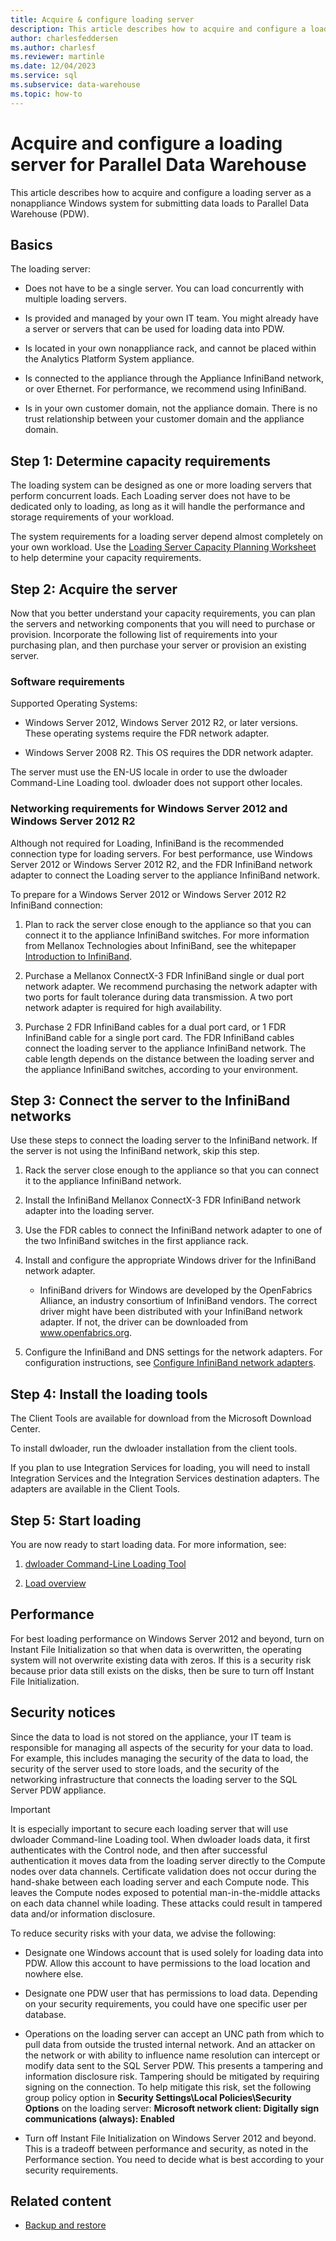 ```yaml
---
title: Acquire & configure loading server
description: This article describes how to acquire and configure a loading server as a nonappliance Windows system for submitting data loads to Parallel Data Warehouse (PDW).
author: charlesfeddersen
ms.author: charlesf
ms.reviewer: martinle
ms.date: 12/04/2023
ms.service: sql
ms.subservice: data-warehouse
ms.topic: how-to
---
```


# Acquire and configure a loading server for Parallel Data Warehouse
This article describes how to acquire and configure a loading server as a nonappliance Windows system for submitting data loads to Parallel Data Warehouse (PDW).  
  
## <a id="Basics"></a> Basics
The loading server:  
  
-   Does not have to be a single server. You can load concurrently with multiple loading servers.  
  
-   Is provided and managed by your own IT team. You might already have a server or servers that can be used for loading data into PDW.  
  
-   Is located in your own nonappliance rack, and cannot be placed within the Analytics Platform System appliance.  
  
-   Is connected to the appliance through the Appliance InfiniBand network, or over Ethernet. For performance, we recommend using InfiniBand.  
  
-   Is in your own customer domain, not the appliance domain. There is no trust relationship between your customer domain and the appliance domain.  
  
## <a id="Step1"></a> Step 1: Determine capacity requirements
The loading system can be designed as one or more loading servers that perform concurrent loads. Each Loading server does not have to be dedicated only to loading, as long as it will handle the performance and storage requirements of your workload.  
  
The system requirements for a loading server depend almost completely on your own workload. Use the [Loading Server Capacity Planning Worksheet](loading-server-capacity-planning-worksheet.md) to help determine your capacity requirements.  
  
## <a id="Step2"></a> Step 2: Acquire the server
Now that you better understand your capacity requirements, you can plan the servers and networking components that you will need to purchase or provision. Incorporate the following list of requirements into your purchasing plan, and then purchase your server or provision an existing server.  
  
### <a id="R"></a> Software requirements
Supported Operating Systems:  
  
-   Windows Server 2012, Windows Server 2012 R2, or later versions. These operating systems require the FDR network adapter.  

  
-   Windows Server 2008 R2. This OS requires the DDR network adapter.  
  
The server must use the EN-US locale in order to use the dwloader Command-Line Loading tool. dwloader does not support other locales.  
  
### Networking requirements for Windows Server 2012 and Windows Server 2012 R2

Although not required for Loading, InfiniBand is the recommended connection type for loading servers. For best performance, use Windows Server 2012 or Windows Server 2012 R2, and the FDR InfiniBand network adapter to connect the Loading server to the appliance InfiniBand network.  
  
To prepare for a Windows Server 2012 or Windows Server 2012 R2 InfiniBand connection:  
  
1. Plan to rack the server close enough to the appliance so that you can connect it to the appliance InfiniBand switches. For more information from Mellanox Technologies about InfiniBand, see the whitepaper [Introduction to InfiniBand](https://www.mellanox.com/pdf/whitepapers/IB_Intro_WP_190.pdf).  
  
1. Purchase a Mellanox ConnectX-3 FDR InfiniBand single or dual port network adapter. We recommend purchasing the network adapter with two ports for fault tolerance during data transmission. A two port network adapter is required for high availability.  
  
1. Purchase 2 FDR InfiniBand cables for a dual port card, or 1 FDR InfiniBand cable for a single port card. The FDR InfiniBand cables connect the loading server to the appliance InfiniBand network. The cable length depends on the distance between the loading server and the appliance InfiniBand switches, according to your environment.  
  
## <a id="Step3"></a> Step 3: Connect the server to the InfiniBand networks
Use these steps to connect the loading server to the InfiniBand network. If the server is not using the InfiniBand network, skip this step.  
  
1. Rack the server close enough to the appliance so that you can connect it to the appliance InfiniBand network.  
  
1. Install the InfiniBand Mellanox ConnectX-3 FDR InfiniBand network adapter into the loading server.  
  
1. Use the FDR cables to connect the InfiniBand network adapter to one of the two InfiniBand switches in the first appliance rack.  
  
1. Install and configure the appropriate Windows driver for the InfiniBand network adapter.  
  
    -   InfiniBand drivers for Windows are developed by the OpenFabrics Alliance, an industry consortium of InfiniBand vendors.  The correct driver might have been distributed with your InfiniBand network adapter. If not, the driver can be downloaded from www.openfabrics.org.  
  
1. Configure the InfiniBand and DNS settings for the network adapters. For configuration instructions, see [Configure InfiniBand network adapters](configure-infiniband-network-adapters.md).  
  
## <a id="Step4"></a> Step 4: Install the loading tools
The Client Tools are available for download from the Microsoft Download Center. 

To install dwloader, run the dwloader installation from the client tools.
  
If you plan to use Integration Services for loading, you will need to install Integration Services  and the Integration Services destination adapters. The adapters are available in the Client Tools.

<!-- To install the des[Install Integration Services Destination Adapters](install-integration-services-destination-adapters.md). 
--> 
  
## <a id="Step5"></a> Step 5: Start loading
You are now ready to start loading data. For more information, see:  
  
1. [dwloader Command-Line Loading Tool](dwloader.md)  
  
1. [Load overview](load-overview.md)  
  
## Performance
For best loading performance on Windows Server 2012 and beyond, turn on Instant File Initialization so that when data is overwritten, the operating system will not overwrite existing data with zeros. If this is a security risk because prior data still exists on the disks, then be sure to turn off Instant File Initialization.  
  
## <a id="Security"></a> Security notices
Since the data to load is not stored on the appliance, your IT team is responsible for managing all aspects of the security for your data to load. For example, this includes managing the security of the data to load, the security of the server used to store loads, and the security of the networking infrastructure that connects the loading server to the SQL Server PDW appliance.  
  
> [!IMPORTANT]  
> It is especially important to secure each loading server that will use dwloader Command-line Loading tool. When dwloader loads data, it first authenticates with the Control node, and then after successful authentication it moves data from the loading server directly to the Compute nodes over data channels. Certificate validation does not occur  during the hand-shake between each loading server and each Compute node. This leaves the Compute nodes exposed to potential man-in-the-middle attacks on each data channel while loading. These attacks could result in tampered data and/or information disclosure.  
  
To reduce security risks with your data, we advise the following:  
  
-   Designate one Windows account that is used solely for loading data into PDW. Allow this account to have permissions to the load location and nowhere else.  
  
-   Designate one PDW user that has permissions to load data. Depending on your security requirements, you could have one specific user per database.  
  
-   Operations on the loading server can accept an UNC path from which to pull data from outside the trusted internal network. And an attacker on the network or with ability to influence name resolution can intercept or modify data sent to the SQL Server PDW. This presents a tampering and information disclosure risk. Tampering should be mitigated by requiring signing on the connection. To help mitigate this risk, set the following group policy option in **Security Settings\Local Policies\Security Options** on the loading server:  **Microsoft network client: Digitally sign communications (always): Enabled**  
  
-   Turn off Instant File Initialization on Windows Server 2012 and beyond. This is a tradeoff between performance and security, as noted in the Performance section. You need to decide what is best according to your security requirements.  
  
## Related content

- [Backup and restore](backup-and-restore-overview.md)
